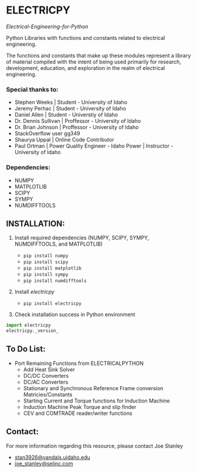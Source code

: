 # ELECTRICPY
*Electrical-Engineering-for-Python*

Python Libraries with functions and constants related to electrical engineering.

The functions and constants that make up these modules represent a library of material compiled with the intent of being used primarily
for research, development, education, and exploration in the realm of electrical engineering.

### Special thanks to:
- Stephen Weeks | Student - University of Idaho
- Jeremy Perhac | Student - University of Idaho
- Daniel Allen | Student - Universtiy of Idaho
- Dr. Dennis Sullivan | Proffessor - University of Idaho
- Dr. Brian Johnson | Proffessor - University of Idaho
- StackOverflow user gg349
- Shaurya Uppal | Online Code Contributor
- Paul Ortman | Power Quality Engineer - Idaho Power | Instructor - University of Idaho


### Dependencies:
- NUMPY
- MATPLOTLIB
- SCIPY
- SYMPY
- NUMDIFFTOOLS


## INSTALLATION:
 1. Install required dependencies (NUMPY, SCIPY, SYMPY, NUMDIFFTOOLS, and MATPLOTLIB)
    - `pip install numpy`
    - `pip install scipy`
    - `pip install matplotlib`
    - `pip install sympy`
    - `pip install numdifftools`
  
 2. Install *electricpy*
    - `pip install electricpy`
  
 3. Check installation success in Python environment

   ```python
   import electricpy
   electricpy._version_
   ```

## To Do List:
- Port Remaining Functions from ELECTRICALPYTHON
    - Add Heat Sink Solver
    - DC/DC Converters
    - DC/AC Converters
    - Stationary and Synchronous Reference Frame conversion Matricies/Constants
    - Starting Current and Torque functions for Induction Machine
    - Induction Machine Peak Torque and slip finder
    - CEV and COMTRADE reader/writer functions
    

## Contact:
For more information regarding this resource, please contact Joe Stanley
- <stan3926@vandals.uidaho.edu>
- <joe_stanley@selinc.com>